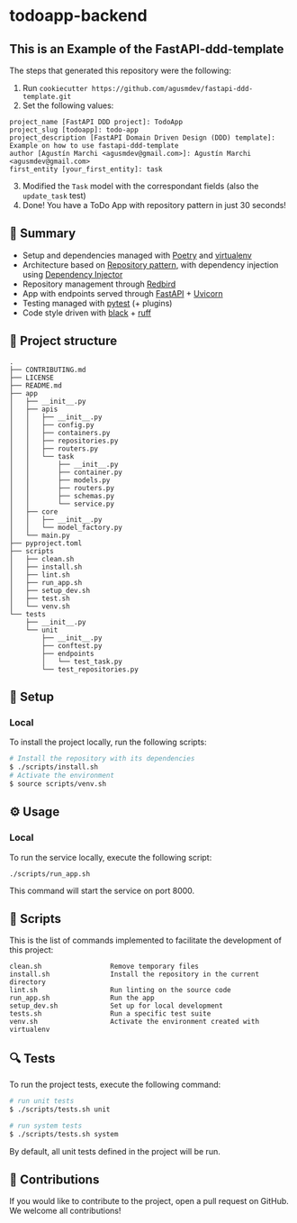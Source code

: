 # todoapp-backend

## This is an Example of the FastAPI-ddd-template

The steps that generated this repository were the following:

1) Run `cookiecutter https://github.com/agusmdev/fastapi-ddd-template.git`
2) Set the following values:
```text
project_name [FastAPI DDD project]: TodoApp
project_slug [todoapp]: todo-app
project_description [FastAPI Domain Driven Design (DDD) template]: Example on how to use fastapi-ddd-template
author [Agustín Marchi <agusmdev@gmail.com>]: Agustín Marchi <agusmdev@gmail.com>
first_entity [your_first_entity]: task
```
3) Modified the `Task` model with the correspondant fields (also the `update_task` test)
4) Done! You have a ToDo App with repository pattern in just 30 seconds!


## 🎯 Summary

- Setup and dependencies managed with [Poetry](https://python-poetry.org/) and [virtualenv](https://virtualenv.pypa.io/en/latest/)
- Architecture based on [Repository pattern](https://www.cosmicpython.com/book/chapter_02_repository.html), with dependency injection using [Dependency Injector](https://python-dependency-injector.ets-labs.org/)
- Repository management through [Redbird](https://github.com/Miksus/red-bird)
- App with endpoints served through [FastAPI](https://fastapi.tiangolo.com/) + [Uvicorn](https://www.uvicorn.org/)
- Testing managed with [pytest](https://docs.pytest.org/) (+ plugins)
- Code style driven with [black](https://github.com/psf/black) + [ruff](https://beta.ruff.rs/docs/) 

## 🧬 Project structure

```text
.
├── CONTRIBUTING.md
├── LICENSE
├── README.md
├── app
│   ├── __init__.py
│   ├── apis
│   │   ├── __init__.py
│   │   ├── config.py
│   │   ├── containers.py
│   │   ├── repositories.py
│   │   ├── routers.py
│   │   └── task
│   │       ├── __init__.py
│   │       ├── container.py
│   │       ├── models.py
│   │       ├── routers.py
│   │       ├── schemas.py
│   │       └── service.py
│   ├── core
│   │   ├── __init__.py
│   │   └── model_factory.py
│   └── main.py
├── pyproject.toml
├── scripts
│   ├── clean.sh
│   ├── install.sh
│   ├── lint.sh
│   ├── run_app.sh
│   ├── setup_dev.sh
│   ├── test.sh
│   └── venv.sh
└── tests
    ├── __init__.py
    └── unit
        ├── __init__.py
        ├── conftest.py
        ├── endpoints
        │   └── test_task.py
        └── test_repositories.py
```

## 🍴 Setup

### Local 

To install the project locally, run the following scripts:


```bash
# Install the repository with its dependencies
$ ./scripts/install.sh
# Activate the environment
$ source scripts/venv.sh
```

## ⚙️ Usage

### Local

To run the service locally, execute the following script:


```shell
./scripts/run_app.sh
```

This command will start the service on port 8000.


## 🔧 Scripts

This is the list of commands implemented to facilitate the development of this project:

```text
clean.sh                 Remove temporary files
install.sh               Install the repository in the current directory
lint.sh                  Run linting on the source code
run_app.sh               Run the app
setup_dev.sh             Set up for local development
tests.sh                 Run a specific test suite
venv.sh                  Activate the environment created with virtualenv
```

## 🔍 Tests

To run the project tests, execute the following command:

```bash
# run unit tests
$ ./scripts/tests.sh unit

# run system tests
$ ./scripts/tests.sh system
```

By default, all unit tests defined in the project will be run.


## 🤝 Contributions

If you would like to contribute to the project, open a pull request on GitHub. We welcome all contributions!
